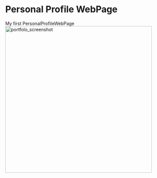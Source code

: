 # Personal Profile WebPage
 My first PersonalProfileWebPage
 <br>
<img width="461" alt="portfolo_screenshot" src="https://user-images.githubusercontent.com/57802043/187702648-178768db-b1ea-4cc8-8db1-0ff888cecc90.png">
